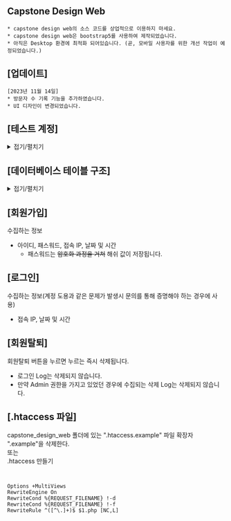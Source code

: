 ## Capstone Design Web
```
* capstone design web의 소스 코드를 상업적으로 이용하지 마세요.
* capstone design web은 bootstrap5를 사용하여 제작되었습니다.
* 아직은 Desktop 환경에 최적화 되어있습니다. (곧, 모바일 사용자를 위한 개선 작업이 예정되었습니다.)
```

[업데이트]
---
```
[2023년 11월 14일]
* 방문자 수 기록 기능을 추가하였습니다.
* UI 디자인이 변경되었습니다.
```

[테스트 계정]
---
<details>
<summary>접기/펼치기</summary>
<div markdown="1">
  
|권한|username|password|
|--|--|--|
|관리자|admin|admin|
|사용자|user|user|
  
</div>
</details>

[데이터베이스 테이블 구조]
---
<details>
<summary>접기/펼치기</summary>
<div markdown="1">
  
|users|user_sign_log|user_admin_log|visited_log|
|--|--|--|--|
|id|idx|idx|idx|
|username||||
||connected_id|connected_id||
|password||||
|||category||
|ipaddress|ipaddress|ipaddress|ipaddress|
|role||||
|created_at|datetime|datetime|datetime|
  
</div>
</details>

[회원가입]
---
수집하는 정보
- 아이디, 패스워드, 접속 IP, 날짜 및 시간
  - 패스워드는 ~~암호화 과정을 거쳐~~ 해쉬 값이 저장됩니다.

[로그인]
---
수집하는 정보(계정 도용과 같은 문제가 발생시 문의를 통해 증명해야 하는 경우에 사용)
- 접속 IP, 날짜 및 시간

[회원탈퇴]
---
회원탈퇴 버튼을 누르면 누르는 즉시 삭제됩니다.   
- 로그인 Log는 삭제되지 않습니다.   
- 만약 Admin 권한을 가지고 있었던 경우에 수집되는 삭제 Log는 삭제되지 않습니다.

[.htaccess 파일]
---
capstone_design_web 폴더에 있는 ".htaccess.example" 파일 확장자 ".example"을 삭제한다.   
또는   
.htaccess 만들기
```


Options +MultiViews
RewriteEngine On
RewriteCond %{REQUEST_FILENAME} !-d
RewriteCond %{REQUEST_FILENAME} !-f
RewriteRule ^([^\.]+)$ $1.php [NC,L]
```
